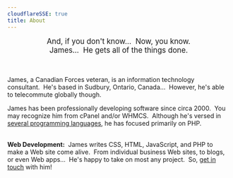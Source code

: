 ```yaml
---
cloudflareSSE: true
title: About
---
```


<div style="text-align: center;">
  <span style="font-size: larger;">
    And, if you don't know&hellip;&nbsp; Now, you know.<br />
    James&hellip;&nbsp; He gets all of the things done.
  </span><br />
  &nbsp;<br />
  &nbsp;
</div>

James, a Canadian Forces veteran, is an information technology consultant.&nbsp; He's based in Sudbury, Ontario, Canada&hellip;&nbsp; However, he's able to
telecommute globally though.

James has been professionally developing software since circa 2000.&nbsp; You may recognize him from cPanel and/or WHMCS.&nbsp; Although he's versed in
<a href="{{ site.url }}/resume#languages" rel="me" title="">several programming languages</a>, he has focused primarily on PHP.

&nbsp;<br />
<span style="font-weight: bolder;">Web Development:</span>&nbsp; James writes CSS, HTML, JavaScript, and PHP to make a Web site come alive.&nbsp; From
individual business Web sites, to blogs, or even Web apps&hellip;&nbsp; He's happy to take on most any project.&nbsp; So,
<a href="{{ site.url }}/contact" rel="me" title="">get in touch</a> with him!
